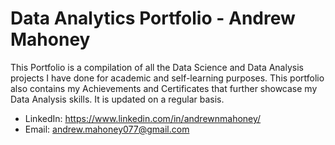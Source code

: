 # Data Analytics Portfolio - Andrew Mahoney
This Portfolio is a compilation of all the Data Science and Data Analysis projects I have done for academic and self-learning purposes. This portfolio also contains my Achievements and Certificates that further showcase my Data Analysis skills. It is updated on a regular basis.
  - LinkedIn: https://www.linkedin.com/in/andrewnmahoney/
  - Email: andrew.mahoney077@gmail.com
